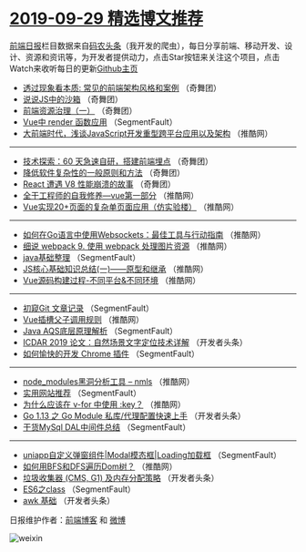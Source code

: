 # [2019-09-29 精选博文推荐](https://toutiao.qdkfweb.cn/date/2019/09/29)

[前端日报](https://qdkfweb.cn/c/news)栏目数据来自[码农头条](https://toutiao.qdkfweb.cn/)（我开发的爬虫），每日分享前端、移动开发、设计、资源和资讯等，为开发者提供动力，点击Star按钮来关注这个项目，点击Watch来收听每日的更新[Github主页](https://github.com/kujian/frontendDaily)
* [透过现象看本质: 常见的前端架构风格和案例](https://toutiao.qdkfweb.cn/125269.html) （奇舞团）
* [说说JS中的沙箱](https://toutiao.qdkfweb.cn/125774.html) （奇舞团）
* [前端资源治理（一）](https://toutiao.qdkfweb.cn/126376.html) （奇舞团）
* [Vue中 render 函数应用](https://toutiao.qdkfweb.cn/126311.html) （SegmentFault）
* [大前端时代，浅谈JavaScript开发重型跨平台应用以及架构](https://toutiao.qdkfweb.cn/126371.html) （推酷网）

***
* [技术探索：60 天急速自研，搭建前端埋点](https://toutiao.qdkfweb.cn/126372.html) （奇舞团）
* [降低软件复杂性的一般原则和方法](https://toutiao.qdkfweb.cn/125511.html) （奇舞团）
* [React 遭遇 V8 性能崩溃的故事](https://toutiao.qdkfweb.cn/126373.html) （奇舞团）
* [全干工程师的自我修养&#8212;vue第一部分](https://toutiao.qdkfweb.cn/126366.html) （推酷网）
* [Vue实现20+页面的复杂单页面应用（仿实验楼）](https://toutiao.qdkfweb.cn/126356.html) （推酷网）

***
* [如何在Go语言中使用Websockets：最佳工具与行动指南](https://toutiao.qdkfweb.cn/126368.html) （推酷网）
* [细说 webpack 9. 使用 webpack 处理图片资源](https://toutiao.qdkfweb.cn/126359.html) （推酷网）
* [java基础整理](https://toutiao.qdkfweb.cn/126317.html) （SegmentFault）
* [JS核心基础知识总结(一)——原型和继承](https://toutiao.qdkfweb.cn/126360.html) （推酷网）
* [Vue源码构建过程-不同平台&amp;不同环境](https://toutiao.qdkfweb.cn/126362.html) （推酷网）

***
* [初窥Git 文章记录](https://toutiao.qdkfweb.cn/126320.html) （SegmentFault）
* [Vue插槽父子调用规则](https://toutiao.qdkfweb.cn/126357.html) （推酷网）
* [Java AQS底层原理解析](https://toutiao.qdkfweb.cn/126325.html) （SegmentFault）
* [ICDAR 2019 论文：自然场景文字定位技术详解](https://toutiao.qdkfweb.cn/126336.html) （开发者头条）
* [如何愉快的开发 Chrome 插件](https://toutiao.qdkfweb.cn/126315.html) （SegmentFault）

***
* [node_modules黑洞分析工具 &#8211; nmls](https://toutiao.qdkfweb.cn/126358.html) （推酷网）
* [实用网站推荐](https://toutiao.qdkfweb.cn/126326.html) （SegmentFault）
* [为什么应该在 v-for 中使用 :key？](https://toutiao.qdkfweb.cn/126369.html) （推酷网）
* [Go 1.13 之 Go Module 私库/代理配置快速上手](https://toutiao.qdkfweb.cn/126337.html) （开发者头条）
* [干货MySql DAL中间件总结](https://toutiao.qdkfweb.cn/126316.html) （SegmentFault）

***
* [uniapp自定义弹窗组件|Modal模态框|Loading加载框](https://toutiao.qdkfweb.cn/126327.html) （SegmentFault）
* [如何用BFS和DFS遍历Dom树？](https://toutiao.qdkfweb.cn/126370.html) （推酷网）
* [垃圾收集器 (CMS, G1) 及内存分配策略](https://toutiao.qdkfweb.cn/126338.html) （开发者头条）
* [ES6之class](https://toutiao.qdkfweb.cn/126328.html) （SegmentFault）
* [awk 基础](https://toutiao.qdkfweb.cn/126339.html) （开发者头条）

日报维护作者：[前端博客](https://qdkfweb.cn/) 和 [微博](https://qdkfweb.cn/go/weibo)

![weixin](https://user-images.githubusercontent.com/3055447/38468989-651132ac-3b80-11e8-8e6b-15122322a9d7.png)
